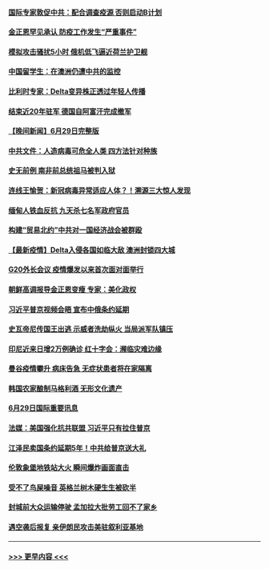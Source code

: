 #### [国际专家敦促中共：配合调查疫源 否则启动B计划](../pages/prog202/a103154726.md?t=06301552) 
#### [金正恩罕见承认 防疫工作发生“严重事件”](../pages/prog202/a103154699.md?t=06301552) 
#### [模拟攻击骚扰5小时 俄机低飞逼近荷兰护卫舰](../pages/prog202/a103154673.md?t=06301552) 
#### [中国留学生：在澳洲仍遭中共的监控](../pages/prog202/a103154655.md?t=06301552) 
#### [比利时专家：Delta变异株正透过年轻人传播](../pages/prog202/a103154563.md?t=06301552) 
#### [结束近20年驻军 德国自阿富汗完成撤军](../pages/prog202/a103154495.md?t=06301552) 
#### [【晚间新闻】6月29日完整版](../pages/prog202/a103154474.md?t=06301552) 
#### [中共文件：人造病毒可危全人类 四方法针对种族](../pages/prog202/a103153274.md?t=06301552) 
#### [史无前例 南非前总统祖马被判入狱](../pages/prog202/a103154170.md?t=06301552) 
#### [连线王愉贺：新冠病毒异常适应人体？！溯源三大惊人发现](../pages/prog202/a103153334.md?t=06301552) 
#### [缅甸人铁血反抗 九天杀七名军政府官员](../pages/prog202/a103154391.md?t=06301552) 
#### [构建“贸易北约”中共对一国经济战会被群殴](../pages/prog202/a103154396.md?t=06301552) 
#### [【最新疫情】Delta入侵各国如临大敌 澳洲封锁四大城](../pages/prog202/a103153940.md?t=06301552) 
#### [G20外长会议 疫情爆发以来首次面对面举行](../pages/prog202/a103154010.md?t=06301552) 
#### [朝鲜高调报导金正恩变瘦 专家：美化政权](../pages/prog202/a103154008.md?t=06301552) 
#### [习近平普京视频会晤 宣布中俄条约延期](../pages/prog202/a103153992.md?t=06301552) 
#### [史瓦帝尼传国王出逃 示威者洗劫纵火 当局派军队镇压](../pages/prog202/a103153819.md?t=06301552) 
#### [印尼近来日增2万例确诊 红十字会：濒临灾难边缘](../pages/prog202/a103153800.md?t=06301552) 
#### [曼谷疫情攀升 病床告急 无症状患者将在家隔离](../pages/prog202/a103153743.md?t=06301552) 
#### [韩国农家酿制马格利酒 无形文化遗产](../pages/prog202/a103153703.md?t=06301552) 
#### [6月29日国际重要讯息](../pages/prog202/a103153688.md?t=06301552) 
#### [法媒：美国强化抗共联盟 习近平只有拉住普京](../pages/prog202/a103153707.md?t=06301552) 
#### [江泽民卖国条约延期5年！中共给普京送大礼](../pages/prog202/a103153687.md?t=06301552) 
#### [伦敦象堡地铁站大火 瞬间爆炸画面直击](../pages/prog202/a103153674.md?t=06301552) 
#### [受不了鸟屎噪音 英格兰树木硬生生被砍半](../pages/prog202/a103153649.md?t=06301552) 
#### [封城前大众运输停驶 孟加拉大批劳工回不了家乡](../pages/prog202/a103153560.md?t=06301552) 
#### [遇空袭后报复 亲伊朗民攻击美驻叙利亚基地](../pages/prog202/a103153499.md?t=06301552) 

----
#### [ >>> 更早内容 <<< ](../indexes/prog202-earlier.md)
